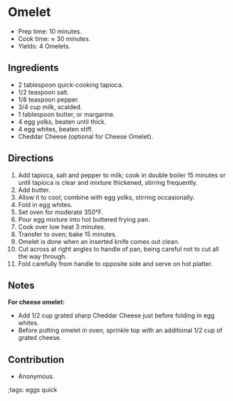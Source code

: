 # Omelet

- Prep time: 10 minutes.
- Cook time: ≈ 30 minutes.
- Yields: 4 Omelets.

## Ingredients

- 2 tablespoon quick-cooking tapioca.
- 1/2 teaspoon salt.
- 1/8 teaspoon pepper.
- 3/4 cup milk, scalded.
- 1 tablespoon butter, or margarine.
- 4 egg yolks, beaten until thick.
- 4 egg whites, beaten stiff.
- Cheddar Cheese (optional for Cheese Omelet).

## Directions

1. Add tapioca, salt and pepper to milk; cook in double boiler 15 minutes or
   until tapioca is clear and mixture thickened, stirring  frequently.
2. Add butter.
3. Allow it to cool; combine with egg yolks, stirring occasionally.
4. Fold in egg whites.
5. Set oven for moderate 350°F.
6. Pour egg mixture into hot buttered frying pan.
7. Cook over low heat 3 minutes.
8. Transfer to oven; bake 15 minutes.
9. Omelet is done when an inserted knife comes out clean.
10. Cut across at right angles to handle of pan, being careful not to cut all
    the way through.
11. Fold carefully from handle to opposite side and serve on hot platter.

## Notes

**For cheese omelet:**

- Add 1/2 cup grated sharp Cheddar Cheese just before folding in egg whites.
- Before putting omelet in oven, sprinkle top with an additional 1/2 cup of grated cheese.

## Contribution

- Anonymous.

;tags: eggs quick
